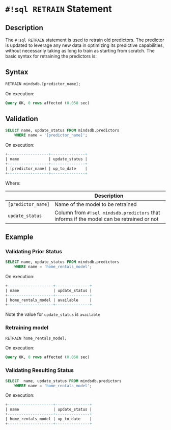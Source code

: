 # `#!sql RETRAIN` Statement

## Description

The `#!sql RETRAIN` statement is used to retrain old predictors.
The predictor is updated to leverage any new data in optimizing its predictive capabilities, without necessarily taking as long to train as starting from scratch. The basic syntax for retraining the predictors is:

## Syntax

```sql
RETRAIN mindsdb.[predictor_name];
```

On execution:

```sql
Query OK, 0 rows affected (0.058 sec)
```

## Validation

```sql
SELECT name, update_status FROM mindsdb.predictors
    WHERE name = '[predictor_name]';
```

On execution:

```sql
+------------------+---------------+
| name             | update_status |
+------------------+---------------+
| [predictor_name] | up_to_date    |
+------------------+---------------+
```

Where:

|                    | Description                                                                              |
| ------------------ | ---------------------------------------------------------------------------------------- |
| `[predictor_name]` | Name of the model to be retrained                                                        |
| `update_status`    | Column from `#!sql mindsdb.predictors` that informs if the model can be retrained or not |

## Example

### Validating Prior Status

```sql
SELECT name, update_status FROM mindsdb.predictors
    WHERE name = 'home_rentals_model';
```

On execution:

```sql
+--------------------+---------------+
| name               | update_status |
+--------------------+---------------+
| home_rentals_model | available     |
+--------------------+---------------+
```

Note the value for `update_status` is `available`

### Retraining model

```sql
RETRAIN home_rentals_model;
```

On execution:

```sql
Query OK, 0 rows affected (0.058 sec)
```

### Validating Resulting Status

```sql
SELECT  name, update_status FROM mindsdb.predictors
    WHERE name = 'home_rentals_model';
```

On execution:

```sql
+--------------------+---------------+
| name               | update_status |
+--------------------+---------------+
| home_rentals_model | up_to_date    |
+--------------------+---------------+
```
